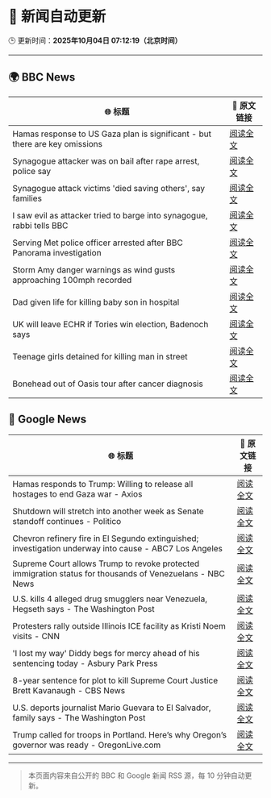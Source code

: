 # 🧠 新闻自动更新

🕒 更新时间：**2025年10月04日 07:12:19（北京时间）**

---

## 🌍 BBC News

| 🌐 标题 | 🔗 原文链接 |
|--------|-------------|
| Hamas response to US Gaza plan is significant - but there are key omissions | [阅读全文](https://www.bbc.com/news/articles/cvg9myeqjl1o?at_medium=RSS&at_campaign=rss) |
| Synagogue attacker was on bail after rape arrest, police say | [阅读全文](https://www.bbc.com/news/articles/cly97ervz1zo?at_medium=RSS&at_campaign=rss) |
| Synagogue attack victims 'died saving others', say families | [阅读全文](https://www.bbc.com/news/articles/cly6eve5p06o?at_medium=RSS&at_campaign=rss) |
| I saw evil as attacker tried to barge into synagogue, rabbi tells BBC | [阅读全文](https://www.bbc.com/news/articles/cwy9lkeqyzyo?at_medium=RSS&at_campaign=rss) |
| Serving Met police officer arrested after BBC Panorama investigation | [阅读全文](https://www.bbc.com/news/articles/c86422y9vxno?at_medium=RSS&at_campaign=rss) |
| Storm Amy danger warnings as wind gusts approaching 100mph recorded | [阅读全文](https://www.bbc.com/news/articles/c98d2ep62z7o?at_medium=RSS&at_campaign=rss) |
| Dad given life for killing baby son in hospital | [阅读全文](https://www.bbc.com/news/articles/c62q1q1vd9yo?at_medium=RSS&at_campaign=rss) |
| UK will leave ECHR if Tories win election, Badenoch says | [阅读全文](https://www.bbc.com/news/articles/c1mxy2j2elro?at_medium=RSS&at_campaign=rss) |
| Teenage girls detained for killing man in street | [阅读全文](https://www.bbc.com/news/articles/c3w5y5xyv53o?at_medium=RSS&at_campaign=rss) |
| Bonehead out of Oasis tour after cancer diagnosis | [阅读全文](https://www.bbc.com/news/articles/cpvl3p7k0m1o?at_medium=RSS&at_campaign=rss) |

## 📰 Google News

| 🌐 标题 | 🔗 原文链接 |
|--------|-------------|
| Hamas responds to Trump: Willing to release all hostages to end Gaza war - Axios | [阅读全文](https://news.google.com/rss/articles/CBMif0FVX3lxTE1vUzN3NUNhdW5KdGZNLW0tdndmRk0tU3p3aDhxMkdHLW84YVJCTGR0RnFvTl8zVHNLU090NTBfMEpzN3JFbUQ1VERoV1phR1RRX1g0QXhnWmk3ektQTFdNZFBDcm8ydERPWVI3U01vaGZfMHR5cy1jTm5qV1NYLVE?oc=5) |
| Shutdown will stretch into another week as Senate standoff continues - Politico | [阅读全文](https://news.google.com/rss/articles/CBMiugFBVV95cUxQQWR1S1M0dGlaZnUza0V2dWJYZDFSS0c0NDV3X0xNU1VqR0cwTnJqS3d4TzFRWTFTX2wwendZQkJrdnVyQWFxVFBqU0prY1ZLOFBqNDBqZVhCZkNNVi1XelA1ZEp5REJPWEVNeUY3akNvX2x0bl9VS2MwejlXU1pZdXhQUnBpeEhqdENwQ0w2Zk83NzhWMXpGSC1mbS1JMzF2ZTc0SDQ4QVpkR05DWWJibmlOYnM2QnZjemc?oc=5) |
| Chevron refinery fire in El Segundo extinguished; investigation underway into cause - ABC7 Los Angeles | [阅读全文](https://news.google.com/rss/articles/CBMisgFBVV95cUxOendzVEZObm84MWJ5dDlJSVUxN1dIWVVpQUlsN2s3N2hrVndWd2tZckFFang1dE82Q3lYc3ZxS0hFR1c2aDdBVDlIcGRkYkVScmZJTWh2bXJnZUkzYll1OTFGT194czV5NzQ0b0syNkpWLXplaGdXaDRUUGRXX2pfTzladjA1X1Awam9QTUJmTWN1NUVUM0E1QVZrY1EzekJ0cHJRQjNFSEdnU2RXc1c1Zk9R?oc=5) |
| Supreme Court allows Trump to revoke protected immigration status for thousands of Venezuelans - NBC News | [阅读全文](https://news.google.com/rss/articles/CBMiuwFBVV95cUxQVWhfRDdrRHFQTjRONjh5cUJJQkNVTE1VeE1DZENhY2s0MzBrRW5FMjNPREFaUUpRWlFSMm8tV2piM3dTTjU5ZGtWRTh6bXZUVDBIMHc4ZlRFNlpLUXRQUTBENGpXUXZVNnZSem9XY3UtZGZaS1padkYwbmxXYUM4S2FZMVN3LU1xUmdTZkpuVHk0Snc2U2JmaGZHYWFnNlFpVFpCZHdLODJwTXFEb2VERGdtU2NieWI2enlz0gFWQVVfeXFMTlRQZWFuXzlBZkNDTzJzVzV4d0pCcHJkUlRTMndlOVVuNUlLdGMyeWc3M2kyaDhwc2h4cmM5Y2J5ZUdEOVlmRE5GR1hKMHhwcU9acFRHdkE?oc=5) |
| U.S. kills 4 alleged drug smugglers near Venezuela, Hegseth says - The Washington Post | [阅读全文](https://news.google.com/rss/articles/CBMilAFBVV95cUxQZjdYUTd3M3p1WE1CSjhHam1udmlvR3FhRXFQNXNCVVF2djV0RVFlWlVFUU42WTdIdno5WHJCd1VDc1dZLV9kek8wUGw0MDkyOUlmWDRYc0lhOE1WRU14ZlVHNXlTQjRrTnNBTTFQckktU3pTdDJFMlp6R0NYWU1kZ1FDVlBOS0d1dWF5cndHNVdiemZl?oc=5) |
| Protesters rally outside Illinois ICE facility as Kristi Noem visits - CNN | [阅读全文](https://news.google.com/rss/articles/CBMic0FVX3lxTFBaRXhGaGdYZm5NVDMzS3hvc3BWY1FjRExfTlNOLXJkMXZrSWpCYVZ2b3ZKVEN5dnlmcnVJQ0ozZ0tHaVVjb2NRZy1TX25zT3liOERxem5nQ3dfUHZCamlSaU10TjExQXpqdDJtbERhX3hBQ1k?oc=5) |
| 'I lost my way' Diddy begs for mercy ahead of his sentencing today - Asbury Park Press | [阅读全文](https://news.google.com/rss/articles/CBMiugFBVV95cUxON3lKNHVmNkVoNEh0ZVg4bjFvYjNWZzJQTTB3NDVHRng3YVNjTWlFSE03N29iWDAwd0VkcHZqckdjcmZhUzEybFljQjBJQlctTlZjd1A2aUJEeGh4Tzd3cGM0SWctcHNlRFZkN2N4MkJGbk1ZZ0wwaUdXcEw4TjlWMjJackFfQVA0dXdDSnNySUxOWHltM2JBR1RhMzN4NWhLcTk5a3FiMmdobVRjQi1zM2xYc3F0TGEyS3c?oc=5) |
| 8-year sentence for plot to kill Supreme Court Justice Brett Kavanaugh - CBS News | [阅读全文](https://news.google.com/rss/articles/CBMilAFBVV95cUxPMmxvUkZHWG9vZ1VSc1Ytc2lwNWhjQ0RBUVc5U0pqM2NWai1rX0FUOFotN2Nwbk43azBkYWZHWTlINU9KT3I2S1NVT09oV3JNOU9mOXJxckNNR3BDQUt6TUxSZzB0dzFTamN4MXQ1aWZyNml2eUd4VHdyVmJIX2g5b3VVSTZzSjdpRWpjQ2dwR25nQWJ60gGaAUFVX3lxTE13dTV3ZDR5LVhSc19yeElhSEFzZmdILUtGbV8tajZGa1ZhQmRnakFBNEZsMTJ1YkVpVlBVRGhCcEVpbWpBTGZfUkNNWS1raVdaU3hTREJkSzlOYVJLWEhHMHYwdnJGWTZqN1cyRlFMOHJWaF9vODBXd0FiSUpBZGtqNTNVdVc2eXEyR3V1RDZNUVFlckZZQmtCYnc?oc=5) |
| U.S. deports journalist Mario Guevara to El Salvador, family says - The Washington Post | [阅读全文](https://news.google.com/rss/articles/CBMioAFBVV95cUxNdTdEN19GWTA5X3JpUllFaEdzMEMzVHkwSHNFazU3RW1ldzRKZWR3QkJKc3oyTXhvRnEwVEtiRE1iaWRYSy1oMXFndWhiaXlnRzFoTnlaMmdYMmFHQjNuTEpCUHNTRmd2YWxKOHlmMEZTc1hONVZrQkM5V0VFaWktTEljRDZ4QlZUQURMbndrUGdLNFRBcThGMnU4eWxnaERK?oc=5) |
| Trump called for troops in Portland. Here’s why Oregon’s governor was ready - OregonLive.com | [阅读全文](https://news.google.com/rss/articles/CBMivgFBVV95cUxPUV9zNWt5ejlIcUFubVFrdGFacjJFVlc1emFpLWgtV1lJS2tKdWNMX09Xa0RzaWxjSlducUp0Qi1ZR01NbFZRTGY4dHpkZDB6ZnlrbE02N1ZnaHRvckVET3Z3UmxXSzVPbTdkUk1sZVZtb2x4UmVwVkxVSEtBVzdMNFlaaDZRUVV0c29TLVA5b0h1c0lKVnJQYmhIUjl2ejJIRUxOU0FIdUFZaDhZZVB5T0E3eTZzcWFtVmwzdnFR?oc=5) |

---
> 本页面内容来自公开的 BBC 和 Google 新闻 RSS 源，每 10 分钟自动更新。